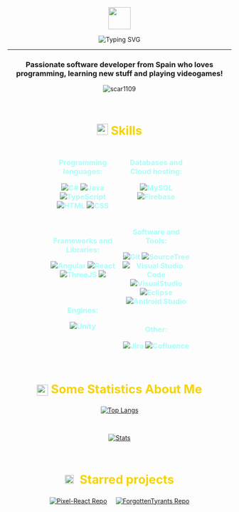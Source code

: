<p align="center"><picture align="center"><img align="center" src = "https://github.com/7oSkaaa/7oSkaaa/blob/main/Images/about_me.gif?raw=true" width = 50px></picture></p>
<p align="center"><img  src="https://readme-typing-svg.demolab.com?font=Fira+Code&weight=900&size=30&pause=1000&color=F7D300&center=true&width=435&lines=Hi!%F0%9F%91%8B+I'm+Diego" alt="Typing SVG" /></p>
<hr>
<h3 align="center">Passionate software developer from Spain who loves programming, learning new stuff and playing videogames!</h3>
<p align="center"> <img src="https://komarev.com/ghpvc/?username=diegogb1999&label=Profile%20views&color=blueviolet&style=flat" alt="scar1109" /></p>

<br>
<h2 align = "center" style="color:#F7D300FF;font-size: 27px;"><img src="https://media2.giphy.com/media/QssGEmpkyEOhBCb7e1/giphy.gif?cid=ecf05e47a0n3gi1bfqntqmob8g9aid1oyj2wr3ds3mg700bl&amp;rid=giphy.gif" width="25"><b> Skills</b></h2>


<div style="display: flex;justify-content: center;">

  
  <div style="width: 30%; padding-right: 1em;text-align: center;">
    <h3 align ="center" style="color:#A9FEF7;"><strong>Programming languages</strong>:</p>
<p align ="center">
<img src="https://custom-icon-badges.demolab.com/badge/C%23-%23239120.svg?logo=cshrp&logoColor=white" alt="C#">
<img src="https://img.shields.io/badge/Java-%23ED8B00.svg?logo=openjdk&logoColor=white" alt="Java"><br>
<img src="https://img.shields.io/badge/TypeScript-3178C6?logo=typescript&logoColor=white" alt="TypeScript">
<img src="https://img.shields.io/badge/HTML-%23E34F26.svg?logo=html5&logoColor=white" alt="HTML">
<img src="https://img.shields.io/badge/CSS-1572B6?logo=css3&logoColor=white" alt="CSS">

</p><br>
    <h3 align ="center" style="color:#A9FEF7;"><strong>Frameworks and Libraries</strong>:</p>
<p align ="center">
<img src="https://img.shields.io/badge/Angular-%23DD0031.svg?logo=angular&logoColor=white" alt="Angular">
<img src="https://img.shields.io/badge/React-%2320232a.svg?logo=react&logoColor=%2361DAFB" alt="React"><br>
<img src="https://img.shields.io/badge/Three.js-000?logo=threedotjs&logoColor=fff" alt="ThreeJS">
<img src="https://img.shields.io/badge/Tailwind%20CSS-%2338B2AC.svg?logo=tailwind-css&logoColor=white"></p><br>
    <h3 align ="center" style="color:#A9FEF7;"><strong>Engines</strong>:</p>
<p align ="center">
<img src="https://img.shields.io/badge/Unity-%23000000.svg?logo=unity&logoColor=white" alt="Unity"></p> </div>


  <div style="width: 30%;text-align: center;">
    <h3 align ="center" style="color:#A9FEF7;"><strong>Databases and Cloud hosting</strong>:</p>
<p align ="center">
<img src="https://img.shields.io/badge/MySQL-4479A1?logo=mysql&logoColor=white" alt="MySQL">
<img src="https://img.shields.io/badge/Firebase-039BE5?logo=Firebase&logoColor=white" alt="Firebase"></p> <br>
    <h3 align ="center" style="color:#A9FEF7;"><strong>Software and Tools</strong>:</p>
<p align ="center">
  <img src="https://img.shields.io/badge/Git-F05032?logo=git&logoColor=white" alt="Git">
  <img src="https://img.shields.io/badge/Sourcetree-0052CC?logo=sourcetree&logoColor=white" alt="SourceTree"><br>
  <img src="https://custom-icon-badges.demolab.com/badge/Visual%20Studio%20Code-0078d7.svg?logo=vsc&logoColor=white" alt="Visual Studio Code">
  <img src="https://custom-icon-badges.demolab.com/badge/Visual%20Studio-5C2D91.svg?&logo=visual-studio&logoColor=white" alt="VisualStudio"><br>
  <img src="https://img.shields.io/badge/Eclipse-FE7A16.svg?logo=Eclipse&logoColor=white" alt="Eclipse">
  <img src="https://img.shields.io/badge/Android%20Studio-3DDC84?logo=android&logoColor=white" alt="Android Studio"><br><br>
    <h3 align ="center" style="color:#A9FEF7;"><strong>Other</strong>:</p>
<p align ="center">
  <img src="https://img.shields.io/badge/Jira-0052CC?logo=jira&logoColor=white" alt="Jira">
  <img src="https://img.shields.io/badge/Confluence-172B4D?logo=confluence&logoColor=fff" alt="Cofluence"></p>
  </div>

</div>


<br>
<h2 align="center" style="color:#F7D300FF;font-size: 27px;"><img src="https://discords.com/_next/image?url=https%3A%2F%2Fcdn.discordapp.com%2Femojis%2F669588149042937907.gif%3Fv%3D1&w=64&q=75" width="25" style="vertical-align: middle;">&nbsp;<b>Some Statistics About Me</b></h2>

<div align="center">

[![Top Langs](https://github-readme-stats.vercel.app/api/top-langs/?username=diegogb1999&theme=radical)](https://github.com/diegogb1999)

<br>

[![Stats](https://github-readme-stats.vercel.app/api?username=diegogb1999&theme=radical)](https://github.com/diegogb1999)

</div>

<br>
<h2 align="center" style="color:#F7D300FF;font-size: 27px;"><img src="https://discords.com/_next/image?url=https%3A%2F%2Fcdn.discordapp.com%2Femojis%2F1001411643143639152.gif%3Fv%3D1&w=64&q=75" width="20">&nbsp;
<b>Starred projects</b></h2>

<div align="center">

[![Pixel-React Repo](https://github-readme-stats.vercel.app/api/pin/?username=diegogb1999&repo=Pixel-React&theme=radical)](https://github.com/diegogb1999/Pixel-React.git)
&nbsp;&nbsp;&nbsp;
[![ForgottenTyrants Repo](https://github-readme-stats.vercel.app/api/pin/?username=Abyss-Forge&repo=ForgottenTyrants&theme=radical)](https://github.com/Abyss-Forge/ForgottenTyrants.git)

</div>
